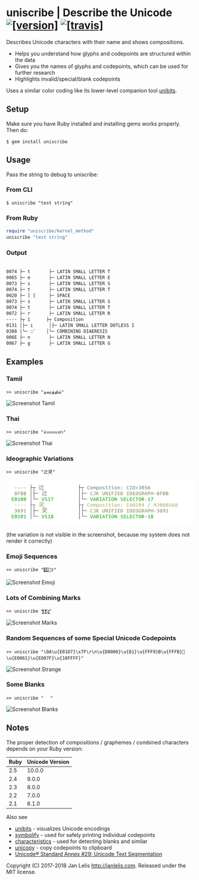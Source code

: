 # uniscribe | Describe the Unicode [![[version]](https://badge.fury.io/rb/uniscribe.svg)](http://badge.fury.io/rb/uniscribe)  [![[travis]](https://travis-ci.org/janlelis/uniscribe.svg)](https://travis-ci.org/janlelis/uniscribe)

Describes Unicode characters with their name and shows compositions.

- Helps you understand how glyphs and codepoints are structured within the data
- Gives you the names of glyphs and codepoints, which can be used for further research
- Highlights invalid/special/blank codepoints

Uses a similar color coding like its lower-level companion tool [unibits](https://github.com/janlelis/unibits).

## Setup

Make sure you have Ruby installed and installing gems works properly. Then do:

```
$ gem install uniscribe
```

## Usage

Pass the string to debug to uniscribe:

### From CLI

```
$ uniscribe "test strı̈ng"
```

### From Ruby

```ruby
require "uniscribe/kernel_method"
uniscribe "test strı̈ng"
```

### Output

```

0074 ├─ t		├─ LATIN SMALL LETTER T
0065 ├─ e		├─ LATIN SMALL LETTER E
0073 ├─ s		├─ LATIN SMALL LETTER S
0074 ├─ t		├─ LATIN SMALL LETTER T
0020 ├─ ] [		├─ SPACE
0073 ├─ s		├─ LATIN SMALL LETTER S
0074 ├─ t		├─ LATIN SMALL LETTER T
0072 ├─ r		├─ LATIN SMALL LETTER R
---- ├┬ ı̈		├┬ Composition
0131 │├─ ı		│├─ LATIN SMALL LETTER DOTLESS I
0308 │└─ ◌̈		│└─ COMBINING DIAERESIS
006E ├─ n		├─ LATIN SMALL LETTER N
0067 ├─ g		├─ LATIN SMALL LETTER G

```

## Examples

### Tamil

`>> uniscribe "நகரத்தில்"`

![Screenshot Tamil](/screenshots/tamil.png?raw=true "Tamil")

### Thai

`>> uniscribe "ม้าลายหกตัว"`

![Screenshot Thai](/screenshots/thai.png?raw=true "Thai")

### Ideographic Variations

`>> uniscribe "辻󠄀㚑󠄁"`

![Screenshot Ideographic Variations](/screenshots/ideographic_variations.png?raw=true "Ideographic Variations")

(the variation is not visible in the screenshot, because my system does not render it correctly)

### Emoji Sequences

`>> uniscribe "3️⃣🤸‍♀"`

![Screenshot Emoji](/screenshots/emoji.png?raw=true "Emoji")

### Lots of Combining Marks

`>> uniscribe "̶̧̨̱̹̭̯ͧ̾ͬC̷̙̲̝͖ͭ̏ͥͮ͟Oͮ͏̮̪̝͍"`

![Screenshot Marks](/screenshots/marks.png?raw=true "Marks")

### Random Sequences of some Special Unicode Codepoints

`>> uniscribe "\0A\u{E01D7}\x7F\r\n\u{D0000}\u{81}\u{FFF9}B\u{FFFB}🏴\u{E0061}\u{E007F}\u{10FFFF}"`

![Screenshot Strange](/screenshots/strange.png?raw=true "Strange")

### Some Blanks

`>> uniscribe "­ᅠ ⁬﻿𝅸"`

![Screenshot Blanks](/screenshots/blanks.png?raw=true "Blanks")

## Notes

The proper detection of compositions / graphemes / combined characters depends on your Ruby version:

Ruby | Unicode Version
-----|----------------
2.5  | 10.0.0
2.4  | 9.0.0
2.3  | 8.0.0
2.2  | 7.0.0
2.1  | 6.1.0

Also see

- [unibits](https://github.com/janlelis/unibits) - visualizes Unicode encodings
- [symbolify](https://github.com/janlelis/symbolify) - used for safely printing individual codepoints
- [characteristics](https://github.com/janlelis/characteristics) - used for detecting blanks and similar
- [unicopy](https://github.com/janlelis/unicopy) - copy codepoints to clipboard
- [Unicode® Standard Annex #29: Unicode Text Segmentation](http://unicode.org/reports/tr29/)

Copyright (C) 2017-2018 Jan Lelis <http://janlelis.com>. Released under the MIT license.
